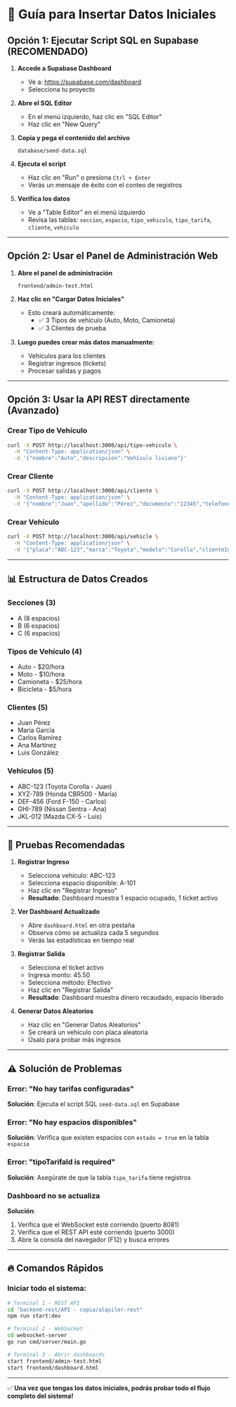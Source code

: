 # 🚀 Guía para Insertar Datos Iniciales

## Opción 1: Ejecutar Script SQL en Supabase (RECOMENDADO)

1. **Accede a Supabase Dashboard**
   - Ve a: https://supabase.com/dashboard
   - Selecciona tu proyecto

2. **Abre el SQL Editor**
   - En el menú izquierdo, haz clic en "SQL Editor"
   - Haz clic en "New Query"

3. **Copia y pega el contenido del archivo**
   ```
   database/seed-data.sql
   ```

4. **Ejecuta el script**
   - Haz clic en "Run" o presiona `Ctrl + Enter`
   - Verás un mensaje de éxito con el conteo de registros

5. **Verifica los datos**
   - Ve a "Table Editor" en el menú izquierdo
   - Revisa las tablas: `seccion`, `espacio`, `tipo_vehiculo`, `tipo_tarifa`, `cliente`, `vehiculo`

---

## Opción 2: Usar el Panel de Administración Web

1. **Abre el panel de administración**
   ```
   frontend/admin-test.html
   ```

2. **Haz clic en "Cargar Datos Iniciales"**
   - Esto creará automáticamente:
     - ✅ 3 Tipos de vehículo (Auto, Moto, Camioneta)
     - ✅ 3 Clientes de prueba
   
3. **Luego puedes crear más datos manualmente:**
   - Vehículos para los clientes
   - Registrar ingresos (tickets)
   - Procesar salidas y pagos

---

## Opción 3: Usar la API REST directamente (Avanzado)

### Crear Tipo de Vehículo
```bash
curl -X POST http://localhost:3000/api/tipo-vehiculo \
  -H "Content-Type: application/json" \
  -d '{"nombre":"Auto","descripcion":"Vehículo liviano"}'
```

### Crear Cliente
```bash
curl -X POST http://localhost:3000/api/cliente \
  -H "Content-Type: application/json" \
  -d '{"nombre":"Juan","apellido":"Pérez","documento":"12345","telefono":"555-1234","email":"juan@test.com"}'
```

### Crear Vehículo
```bash
curl -X POST http://localhost:3000/api/vehicle \
  -H "Content-Type: application/json" \
  -d '{"placa":"ABC-123","marca":"Toyota","modelo":"Corolla","clienteId":"<ID_CLIENTE>","tipoVehiculoId":"<ID_TIPO>"}'
```

---

## 📊 Estructura de Datos Creados

### Secciones (3)
- A (8 espacios)
- B (6 espacios)  
- C (6 espacios)

### Tipos de Vehículo (4)
- Auto - $20/hora
- Moto - $10/hora
- Camioneta - $25/hora
- Bicicleta - $5/hora

### Clientes (5)
- Juan Pérez
- María García
- Carlos Ramírez
- Ana Martínez
- Luis González

### Vehículos (5)
- ABC-123 (Toyota Corolla - Juan)
- XYZ-789 (Honda CBR500 - María)
- DEF-456 (Ford F-150 - Carlos)
- GHI-789 (Nissan Sentra - Ana)
- JKL-012 (Mazda CX-5 - Luis)

---

## 🎯 Pruebas Recomendadas

1. **Registrar Ingreso**
   - Selecciona vehículo: ABC-123
   - Selecciona espacio disponible: A-101
   - Haz clic en "Registrar Ingreso"
   - **Resultado**: Dashboard muestra 1 espacio ocupado, 1 ticket activo

2. **Ver Dashboard Actualizado**
   - Abre `dashboard.html` en otra pestaña
   - Observa cómo se actualiza cada 5 segundos
   - Verás las estadísticas en tiempo real

3. **Registrar Salida**
   - Selecciona el ticket activo
   - Ingresa monto: 45.50
   - Selecciona método: Efectivo
   - Haz clic en "Registrar Salida"
   - **Resultado**: Dashboard muestra dinero recaudado, espacio liberado

4. **Generar Datos Aleatorios**
   - Haz clic en "Generar Datos Aleatorios"
   - Se creará un vehículo con placa aleatoria
   - Úsalo para probar más ingresos

---

## ⚠️ Solución de Problemas

### Error: "No hay tarifas configuradas"
**Solución**: Ejecuta el script SQL `seed-data.sql` en Supabase

### Error: "No hay espacios disponibles"
**Solución**: Verifica que existen espacios con `estado = true` en la tabla `espacio`

### Error: "tipoTarifaId is required"
**Solución**: Asegúrate de que la tabla `tipo_tarifa` tiene registros

### Dashboard no se actualiza
**Solución**: 
1. Verifica que el WebSocket esté corriendo (puerto 8081)
2. Verifica que el REST API esté corriendo (puerto 3000)
3. Abre la consola del navegador (F12) y busca errores

---

## 🔥 Comandos Rápidos

### Iniciar todo el sistema:
```bash
# Terminal 1 - REST API
cd "backend-rest/API - copia/alquiler-rest"
npm run start:dev

# Terminal 2 - WebSocket
cd websocket-server
go run cmd/server/main.go

# Terminal 3 - Abrir dashboards
start frontend/admin-test.html
start frontend/dashboard.html
```

---

✅ **Una vez que tengas los datos iniciales, podrás probar todo el flujo completo del sistema!**
